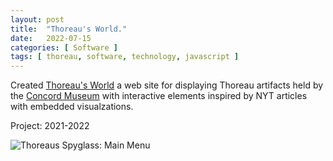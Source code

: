 ```yaml
---
layout: post
title:  "Thoreau's World."
date:   2022-07-15
categories: [ Software ]
tags: [ thoreau, software, technology, javascript ]
---
```


Created [Thoreau's World](https://thoreausworld.com) a web site for
displaying Thoreau artifacts held by the [Concord Museum](https://concordmuseum.org)
with interactive elements inspired by NYT articles with embedded visualzations.

Project: 2021-2022

![Thoreaus Spyglass: Main Menu]({{site.url}}/assets/images/thoreaus-world/thoreausworld.jpg)
